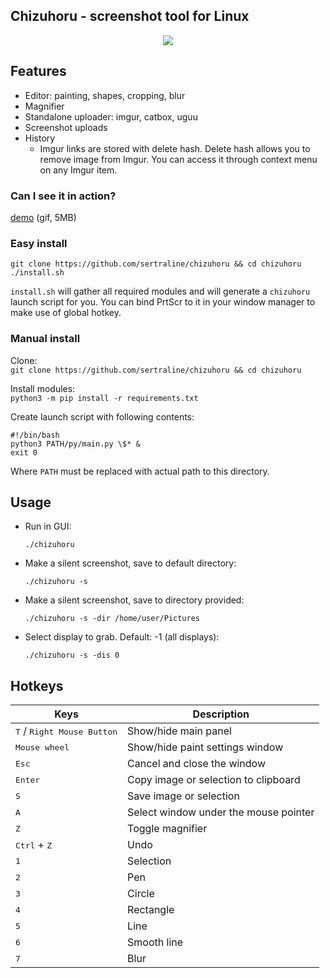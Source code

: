 ## Chizuhoru - screenshot tool for Linux  

<p align="center">
  <img src="https://i.imgur.com/2zakpIg.png" />
</p>

## Features
- Editor: painting, shapes, cropping, blur
- Magnifier
- Standalone uploader: imgur, catbox, uguu
- Screenshot uploads
- History
  - Imgur links are stored with delete hash. Delete hash allows you to remove image from Imgur. You can access it through context menu on any Imgur item.

### Can I see it in action?
[demo](https://i.imgur.com/1PC34J5.gif?raw=True) (gif, 5MB)

### Easy install  

```
git clone https://github.com/sertraline/chizuhoru && cd chizuhoru
./install.sh
```

`install.sh` will gather all required modules and will generate a `chizuhoru` launch script for you. You can bind PrtScr to it in your window manager to make use of global hotkey.

### Manual install  

Clone:  
`git clone https://github.com/sertraline/chizuhoru && cd chizuhoru`  

Install modules:  
`python3 -m pip install -r requirements.txt`  

Create launch script with following contents:
```
#!/bin/bash
python3 PATH/py/main.py \$* &
exit 0
```
Where `PATH` must be replaced with actual path to this directory.  

## Usage
 
- Run in GUI:
    ```shell
    ./chizuhoru
    ```   
- Make a silent screenshot, save to default directory:
    ```shell
    ./chizuhoru -s
    ```  
- Make a silent screenshot, save to directory provided:
    ```shell
    ./chizuhoru -s -dir /home/user/Pictures
    ```  
- Select display to grab. Default: -1 (all displays):
    ```shell
    ./chizuhoru -s -dis 0
    ```  
 
## Hotkeys

|  Keys                                                  |  Description                          |
|---                                                     |---                                    |
| <kbd>T</kbd> / <kbd>Right Mouse Button</kbd>           | Show/hide main panel                  |
| <kbd>Mouse wheel</kbd>                                 | Show/hide paint settings window       |
| <kbd>Esc</kbd>                                         | Cancel and close the window           |
| <kbd>Enter</kbd>                                       | Copy image or selection to clipboard  |
| <kbd>S</kbd>                                           | Save image or selection               |
| <kbd>A</kbd>                                           | Select window under the mouse pointer |
| <kbd>Z</kbd>                                           | Toggle magnifier                      |
| <kbd>Ctrl</kbd> + <kbd>Z</kbd>                         | Undo                                  |
| <kbd>1</kbd>                                           | Selection                             |
| <kbd>2</kbd>                                           | Pen                                   |
| <kbd>3</kbd>                                           | Circle                                |
| <kbd>4</kbd>                                           | Rectangle                             |
| <kbd>5</kbd>                                           | Line                                  |
| <kbd>6</kbd>                                           | Smooth line                           |
| <kbd>7</kbd>                                           | Blur                                  |
